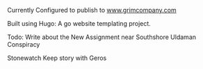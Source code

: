 Currently Configured to publish to www.grimcompany.com

Built using Hugo: A go website templating project. 

Todo: 
Write about the New Assignment near Southshore
Uldaman Conspiracy

Stonewatch Keep story with Geros
